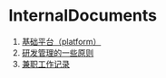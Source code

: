# InternalDocuments

1. [基础平台（platform）](./platforms.md)
2. [研发管理的一些原则](./dev_management.md)
3. [兼职工作记录](part_time_working_record/README.md)